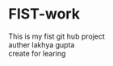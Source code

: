 # FIST-work
This is my fist git hub project
<br>
<be>
auther lakhya gupta
<br>
<be>
create for learing
